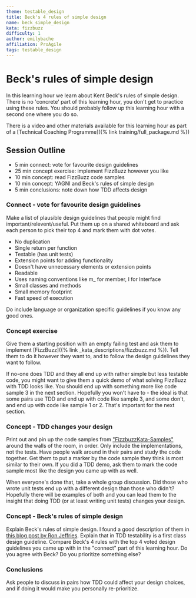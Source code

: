 ```yaml
---
theme: testable_design
title: Beck's 4 rules of simple design
name: beck_simple_design
kata: fizzbuzz
difficulty: 1
author: emilybache
affiliation: ProAgile
tags: testable_design
---
```


Beck's rules of simple design
=============================

In this learning hour we learn about Kent Beck's rules of simple design. There is no 'concrete' part of this learning hour, you don't get to practice using these rules. You should probably follow up this learning hour with a second one where you do so.

There is a video and other materials available for this learning hour as part of a [Technical Coaching Programme]({% link training/full_package.md %})

## Session Outline

* 5 min connect: vote for favourite design guidelines
* 25 min concept exercise: implement FizzBuzz however you like
* 10 min concept: read FizzBuzz code samples
* 10 min concept: YAGNI and Beck's rules of simple design
* 5 min conclusions: note down how TDD affects design

### Connect - vote for favourite design guidelines
Make a list of plausible design guidelines that people might find important/relevent/useful. Put them up on a shared whiteboard and ask each person to pick their top 4 and mark them with dot votes.

* No duplication
* Single return per function
* Testable (has unit tests)
* Extension points for adding functionality
* Doesn't have unnecessary elements or extension points
* Readable
* Uses naming conventions like m_ for member, I for Interface
* Small classes and methods
* Small memory footprint
* Fast speed of execution

Do include language or organization specific guidelines if you know any good ones.

### Concept exercise
Give them a starting position with an empty failing test and ask them to implement [FizzBuzz]({% link _kata_descriptions/fizzbuzz.md %}). Tell them to do it however they want to, and to follow the design guidelines they want to follow.

If no-one does TDD and they all end up with rather simple but less testable code, you might want to give them a quick demo of what solving FizzBuzz with TDD looks like. You should end up with something more like code sample 3 in the next section. Hopefully you won't have to - the ideal is that some pairs use TDD and end up with code like sample 3, and some don't, and end up with code like sample 1 or 2. That's important for the next section.

### Concept - TDD changes your design
Print out and pin up the code samples from ["FizzbuzzKata-Samples"](https://github.com/emilybache/FizzBuzzKata-Samples) around the walls of the room, in order. Only include the implementations, not the tests. Have people walk around in their pairs and study the code together. Get them to put a marker by the code sample they think is most similar to their own. If you did a TDD demo, ask them to mark the code sample most like the design you came up with as well. 

When everyone's done that, take a whole group discussion. Did those who wrote unit tests end up with a different design than those who didn't? Hopefully there will be examples of both and you can lead them to the insight that doing TDD (or at least writing unit tests) changes your design.

### Concept - Beck's rules of simple design
Explain Beck's rules of simple design. I found a good description of them in [this blog post by Ron Jeffries](https://ronjeffries.com/articles/019-01ff/iter-yagni-skimp/). Explain that in TDD testability is a first class design guideline. Compare Beck's 4 rules with the top 4 voted design guidelines you came up with in the "connect" part of this learning hour. Do you agree with Beck? Do you prioritize something else?

### Conclusions
Ask people to discuss in pairs how TDD could affect your design choices, and if doing it would make you personally re-prioritize.


